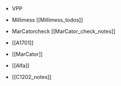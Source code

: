 - VPP
- Millimess [[Millimess_todos]]
- MarCatorcheck [[MarCator_check_notes]]


- [[A1701]]
- [[MarCator]]
- [[Alfa]]
- [[C1202_notes]]